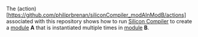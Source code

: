 The (action)[https://github.com/philiprbrenan/siliconCompiler_modAInModB/actions]
associated with this repository shows how to run [Silicon Compiler](https://docs.siliconcompiler.com/en/latest/index.html) to create
a [module](https://en.wikipedia.org/wiki/Modular_programming) **A** that is instantiated multiple times in [module](https://en.wikipedia.org/wiki/Modular_programming) **B**.
